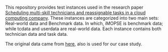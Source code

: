 This repository provides test instances used in the research paper [Scheduling multi-skill technicians and reassignable tasks in a cloud computing company](https://www.sciencedirect.com/science/article/pii/S0377221724007537). These instances are categorized into two main sets: Real-world data and Benchmark data.
In which, iMOPSE is benchmark data; while tcdata and userdata are real-world data. Each instance contains both technician data and task data.

The original data came from [here](https://tianchi.aliyun.com/competition/entrance/531831/information), also is used for our case study.
